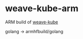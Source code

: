 # weave-kube-arm
ARM build of [weave-kube](https://github.com/weaveworks/weave-kube)

golang -> armhfbuild/golang
